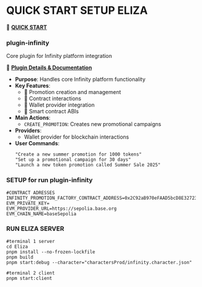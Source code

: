 # QUICK START SETUP ELIZA
📖 **[QUICK START](QUICK_START.md)**


### plugin-infinity
Core plugin for Infinity platform integration

📖 **[Plugin Details & Documentation](../ElizaPlugins/plugin-infinity/README.md)**

- **Purpose**: Handles core Infinity platform functionality
- **Key Features**:
  - 🎯 Promotion creation and management
  - 💼 Contract interactions
  - 🔗 Wallet provider integration
  - 📝 Smart contract ABIs
- **Main Actions**:
  - `CREATE_PROMOTION`: Creates new promotional campaigns
- **Providers**:
  - Wallet provider for blockchain interactions
- **User Commands**:
  ```text
  "Create a new summer promotion for 1000 tokens"
  "Set up a promotional campaign for 30 days"
  "Launch a new token promotion called Summer Sale 2025"
  ```

### SETUP for run plugin-infinity
```.env
#CONTRACT ADRESSES
INFINITY_PROMOTION_FACTORY_CONTRACT_ADDRESS=0x2C92aB970eFAAD5bcD8E327232DAF840821f334c
EVM_PRIVATE_KEY=
EVM_PROVIDER_URL=https://sepolia.base.org
EVM_CHAIN_NAME=baseSepolia
```

### RUN ELIZA SERVER
```
#terminal 1 server
cd Eliza
pnpm install --no-frozen-lockfile
pnpm build
pnpm start:debug --character="charactersProd/infinity.character.json" 

#terminal 2 client
pnpm start:client

```

